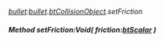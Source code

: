 _[bullet](../../modules/bullet/bullet-module.md):[bullet](../../modules/bullet/bullet-module.md).[btCollisionObject](../../modules/bullet/bullet-btcollisionobject.md).setFriction_
##### Method setFriction:Void( friction:[btScalar](../../modules/bullet/bullet-btscalar.md) )
